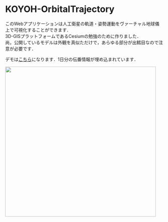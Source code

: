 # KOYOH-OrbitalTrajectory

このWebアプリケーションは人工衛星の軌道・姿勢運動をヴァーチャル地球儀上で可視化することができます．  
3D-GISプラットフォームであるCesiumの勉強のために作りました．  
尚，公開しているモデルは外観を真似ただけで，あらゆる部分が出鱈目なので注意が必要です．

デモは[こちら](https://fugu133.github.io/KOYOH-OrbitalTrajectory/)になります．1日分の伝番情報が埋め込まれています．  

<img src="https://user-images.githubusercontent.com/62766332/226709083-44eceb02-794c-4b24-87da-fdb6986d1ac4.png" width="480">
